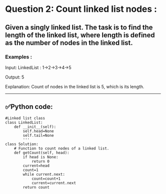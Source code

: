 # Question 2: Count linked list nodes :

## Given a singly linked list. The task is to find the length of the linked list, where length is defined as the number of nodes in the linked list.

### Examples :

Input: LinkedList : 1->2->3->4->5
 
Output: 5

Explanation: Count of nodes in the linked list is 5, which is its length.

---
## ✅Python code:

```
#Linked list class
class LinkedList:
    def __init__(self):
        self.head=None
        self.tail=None
        '''
class Solution:
    # Function to count nodes of a linked list.
    def getCount(self, head):
        if head is None:
            return 0
        current=head
        count=1
        while current.next:
            count=count+1
            current=current.next
        return count
```
